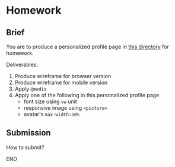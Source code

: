 # Homework

## Brief

You are to produce a personalized profile page in [this directory](./src/homework) for homework.

Deliverables:
1. Produce wireframe for browser version
1. Produce wireframe for mobile version
1. Apply `@media` 
1. Apply one of the following in this personalized profile page
    - font size using `vw` unit
    - responsive image using `<picture>`
    - avatar's `max-width:50%`

## Submission

How to submit?

END